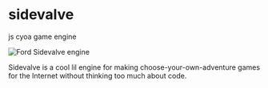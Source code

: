 # sidevalve

js cyoa game engine

![Ford Sidevalve engine](http://i.imgur.com/sU1oAdw.jpg)

Sidevalve is a cool lil engine for making choose-your-own-adventure games for the Internet without thinking too much about code.
